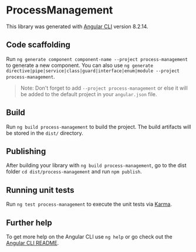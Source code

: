 # ProcessManagement

This library was generated with [Angular CLI](https://github.com/angular/angular-cli) version
8.2.14.

## Code scaffolding

Run `ng generate component component-name --project process-management` to generate a new component.
You can also use
`ng generate directive|pipe|service|class|guard|interface|enum|module --project process-management`.

> Note: Don't forget to add `--project process-management` or else it will be added to the default
> project in your `angular.json` file.

## Build

Run `ng build process-management` to build the project. The build artifacts will be stored in the
`dist/` directory.

## Publishing

After building your library with `ng build process-management`, go to the dist folder
`cd dist/process-management` and run `npm publish`.

## Running unit tests

Run `ng test process-management` to execute the unit tests via
[Karma](https://karma-runner.github.io).

## Further help

To get more help on the Angular CLI use `ng help` or go check out the
[Angular CLI README](https://github.com/angular/angular-cli/blob/master/README.md).
